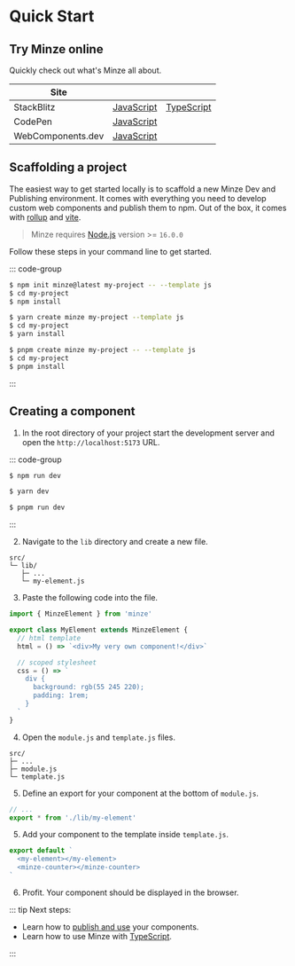 # Quick Start

## Try Minze online

Quickly check out what's Minze all about.

| Site              |                                                                                                                             |                                                                                                                             |
| ----------------- | --------------------------------------------------------------------------------------------------------------------------- | --------------------------------------------------------------------------------------------------------------------------- |
| StackBlitz        | [JavaScript](https://stackblitz.com/github/n6ai/minze/tree/main/packages/create-minze/template-js?title=Minze&terminal=dev) | [TypeScript](https://stackblitz.com/github/n6ai/minze/tree/main/packages/create-minze/template-ts?title=Minze&terminal=dev) |
| CodePen           | [JavaScript](https://codepen.io/sergejcodes/pen/WNZVjPo)                                                                    |                                                                                                                             |
| WebComponents.dev | [JavaScript](https://webcomponents.dev/edit/0W3vWxuoJlmRHGmgLVVx/src/index.js?p=stories)                                    |                                                                                                                             |

## Scaffolding a project

The easiest way to get started locally is to scaffold a new Minze Dev and Publishing environment. It comes with everything you need to develop custom web components and publish them to npm. Out of the box, it comes with [rollup](https://rollupjs.org/) and [vite](https://vitejs.dev/).

> Minze requires [Node.js](https://nodejs.dev/) version >= `16.0.0`

Follow these steps in your command line to get started.

::: code-group

```bash [npm]
$ npm init minze@latest my-project -- --template js
$ cd my-project
$ npm install
```

```bash [yarn]
$ yarn create minze my-project --template js
$ cd my-project
$ yarn install
```

```bash [pnpm]
$ pnpm create minze my-project -- --template js
$ cd my-project
$ pnpm install
```

:::

## Creating a component

1. In the root directory of your project start the development server and open the `http://localhost:5173` URL.

::: code-group

```bash [npm]
$ npm run dev
```

```bash [yarn]
$ yarn dev
```

```bash [pnpm]
$ pnpm run dev
```

:::

2. Navigate to the `lib` directory and create a new file.

```
src/
└─ lib/
   ├─ ...
   └─ my-element.js
```

3. Paste the following code into the file.

```js
import { MinzeElement } from 'minze'

export class MyElement extends MinzeElement {
  // html template
  html = () => `<div>My very own component!</div>`

  // scoped stylesheet
  css = () => `
    div {
      background: rgb(55 245 220);
      padding: 1rem;
    }
  `
}
```

4. Open the `module.js` and `template.js` files.

```
src/
├─ ...
├─ module.js
└─ template.js
```

5. Define an export for your component at the bottom of `module.js`.

```js
// ...
export * from './lib/my-element'
```

5. Add your component to the template inside `template.js`.

```js
export default `
  <my-element></my-element>
  <minze-counter></minze-counter>
`
```

6. Profit. Your component should be displayed in the browser.

::: tip Next steps:

- Learn how to [publish and use](/guide/publishing) your components.
- Learn how to use Minze with [TypeScript](/guide/advanced-typescript).

:::
